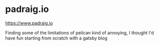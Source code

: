 # padraig.io

<https://www.padraig.io>

Finding some of the limitations of pelican kind of annoying, I thought I'd have fun starting from scratch with a gatsby blog

